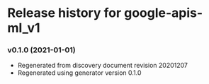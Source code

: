 # Release history for google-apis-ml_v1

### v0.1.0 (2021-01-01)

* Regenerated from discovery document revision 20201207
* Regenerated using generator version 0.1.0


